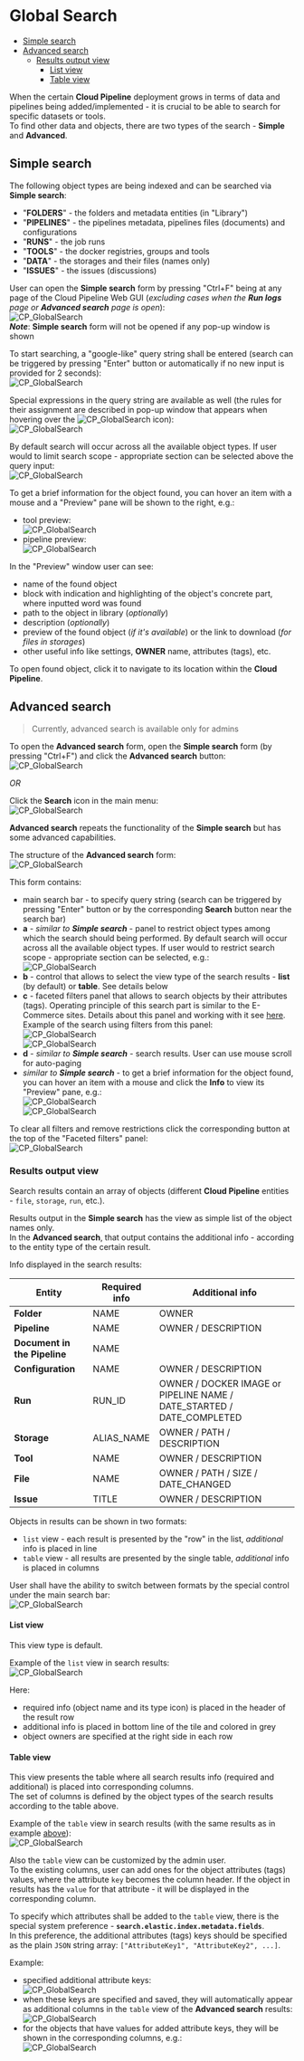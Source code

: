 # Global Search

- [Simple search](#simple-search)
- [Advanced search](#advanced-search)
    - [Results output view](#results-output-view)
        - [List view](#list-view)
        - [Table view](#table-view)

When the certain **Cloud Pipeline** deployment grows in terms of data and pipelines being added/implemented - it is crucial to be able to search for specific datasets or tools.  
To find other data and objects, there are two types of the search - **Simple** and **Advanced**.

## Simple search

The following object types are being indexed and can be searched via **Simple search**:

- "**FOLDERS**" - the folders and metadata entities (in "Library")
- "**PIPELINES**" - the pipelines metadata, pipelines files (documents) and configurations
- "**RUNS**" - the job runs
- "**TOOLS**" - the docker registries, groups and tools
- "**DATA**" - the storages and their files (names only)
- "**ISSUES**" - the issues (discussions)

User can open the **Simple search** form by pressing "Ctrl+F" being at any page of the Cloud Pipeline Web GUI (_excluding cases when the **Run logs** page or **Advanced search** page is open_):  
    ![CP_GlobalSearch](attachments/GlobalSearch_01.png)  
    **_Note_**: **Simple search** form will not be opened if any pop-up window is shown

To start searching, a "google-like" query string shall be entered (search can be triggered by pressing "Enter" button or automatically if no new input is provided for 2 seconds):  
    ![CP_GlobalSearch](attachments/GlobalSearch_02.png)

Special expressions in the query string are available as well (the rules for their assignment are described in pop-up window that appears when hovering over the ![CP_GlobalSearch](attachments/GlobalSearch_03.png) icon):  
    ![CP_GlobalSearch](attachments/GlobalSearch_04.png)

By default search will occur across all the available object types. If user would to limit search scope - appropriate section can be selected above the query input:  
    ![CP_GlobalSearch](attachments/GlobalSearch_05.png)

To get a brief information for the object found, you can hover an item with a mouse and a "Preview" pane will be shown to the right, e.g.:

- tool preview:  
    ![CP_GlobalSearch](attachments/GlobalSearch_06.png)
- pipeline preview:  
    ![CP_GlobalSearch](attachments/GlobalSearch_07.png)

In the "Preview" window user can see:

- name of the found object
- block with indication and highlighting of the object's concrete part, where inputted word was found
- path to the object in library (_optionally_)
- description (_optionally_)
- preview of the found object (_if it's available_) or the link to download (_for files in storages_)
- other useful info like settings, **OWNER** name, attributes (tags), etc.

To open found object, click it to navigate to its location within the **Cloud Pipeline**.

## Advanced search

> Currently, advanced search is available only for admins

To open the **Advanced search** form, open the **Simple search** form (by pressing "Ctrl+F") and click the **Advanced search** button:  
    ![CP_GlobalSearch](attachments/GlobalSearch_08.png)

_OR_

Click the **Search** icon in the main menu:  
    ![CP_GlobalSearch](attachments/GlobalSearch_09.png)

**Advanced search** repeats the functionality of the **Simple search** but has some advanced capabilities.

The structure of the **Advanced search** form:  
    ![CP_GlobalSearch](attachments/GlobalSearch_10.png)

This form contains:

- main search bar - to specify query string (search can be triggered by pressing "Enter" button or by the corresponding **Search** button near the search bar)
- **a** - _similar to **Simple search**_ - panel to restrict object types among which the search should being performed. By default search will occur across all the available object types. If user would to restrict search scope - appropriate section can be selected, e.g.:  
    ![CP_GlobalSearch](attachments/GlobalSearch_11.png)
- **b** - control that allows to select the view type of the search results - **list** (by default) or **table**. See details below
- **c** - faceted filters panel that allows to search objects by their attributes (tags). Operating principle of this search part is similar to the E-Commerce sites. Details about this panel and working with it see [here](../17_Tagging_by_attributes/17.1._Faceted_filters_search_by_tags.md). Example of the search using filters from this panel:  
    ![CP_GlobalSearch](attachments/GlobalSearch_12.png)  
    ![CP_GlobalSearch](attachments/GlobalSearch_21.png)
- **d** - _similar to **Simple search**_ - search results. User can use mouse scroll for auto-paging
- _similar to **Simple search**_ - to get a brief information for the object found, you can hover an item with a mouse and click the **Info** to view its "Preview" pane, e.g.:  
    ![CP_GlobalSearch](attachments/GlobalSearch_13.png)  
    ![CP_GlobalSearch](attachments/GlobalSearch_22.png)

To clear all filters and remove restrictions click the corresponding button at the top of the "Faceted filters" panel:  
    ![CP_GlobalSearch](attachments/GlobalSearch_14.png)

### Results output view

Search results contain an array of objects (different **Cloud Pipeline** entities - `file`, `storage`, `run`, etc.).

Results output in the **Simple search** has the view as simple list of the object names only.  
In the **Advanced search**, that output contains the additional info - according to the entity type of the certain result.

Info displayed in the search results:

| Entity | Required info | Additional info |
| --- | --- | --- |
| **Folder** | NAME | OWNER |
| **Pipeline** | NAME | OWNER / DESCRIPTION |
| **Document in the Pipeline** | NAME |  |
| **Configuration** | NAME | OWNER / DESCRIPTION |
| **Run** | RUN_ID | OWNER / DOCKER IMAGE or PIPELINE NAME / DATE_STARTED / DATE_COMPLETED |
| **Storage** | ALIAS_NAME | OWNER / PATH / DESCRIPTION |
| **Tool** | NAME | OWNER / DESCRIPTION |
| **File** | NAME | OWNER / PATH / SIZE / DATE_CHANGED |
| **Issue** | TITLE | OWNER / DESCRIPTION |

Objects in results can be shown in two formats:

- `list` view - each result is presented by the "row" in the list, _additional_ info is placed in line
- `table` view - all results are presented by the single table, _additional_ info is placed in columns

User shall have the ability to switch between formats by the special control under the main search bar:  
    ![CP_GlobalSearch](attachments/GlobalSearch_15.png)

#### List view

This view type is default.

Example of the `list` view in search results:  
    ![CP_GlobalSearch](attachments/GlobalSearch_16.png)

Here:

- required info (object name and its type icon) is placed in the header of the result row
- additional info is placed in bottom line of the tile and colored in grey
- object owners are specified at the right side in each row

#### Table view

This view presents the table where all search results info (required and additional) is placed into corresponding columns.  
The set of columns is defined by the object types of the search results according to the table above.

Example of the `table` view in search results (with the same results as in example [above](#list-view)):  
    ![CP_GlobalSearch](attachments/GlobalSearch_17.png)

Also the `table` view can be customized by the admin user.  
To the existing columns, user can add ones for the object attributes (tags) values, where the attribute `key` becomes the column header. If the object in results has the `value` for that attribute - it will be displayed in the corresponding column.

To specify which attributes shall be added to the `table` view, there is the special system preference - **`search.elastic.index.metadata.fields`**.  
In this preference, the additional attributes (tags) keys should be specified as the plain `JSON` string array: `["AttributeKey1", "AttributeKey2", ...]`.

Example:

- specified additional attribute keys:  
    ![CP_GlobalSearch](attachments/GlobalSearch_18.png)  
- when these keys are specified and saved, they will automatically appear as additional columns in the `table` view of the **Advanced search** results:  
    ![CP_GlobalSearch](attachments/GlobalSearch_19.png)
- for the objects that have values for added attribute keys, they will be shown in the corresponding columns, e.g.:  
    ![CP_GlobalSearch](attachments/GlobalSearch_20.png)
